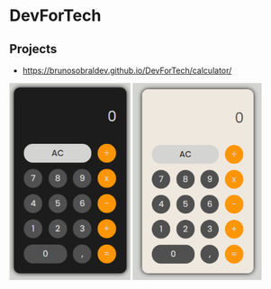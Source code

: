 # DevForTech
## Projects
- https://brunosobraldev.github.io/DevForTech/calculator/
<div>
  <img src="https://github.com/BrunoSobralDEV/DevForTech/blob/main/calculator/assets/printscreen-Dark.PNG" height="350px">
  <img src="https://github.com/BrunoSobralDEV/DevForTech/blob/main/calculator/assets/printscreen-Light.PNG" height="350px">
</div>